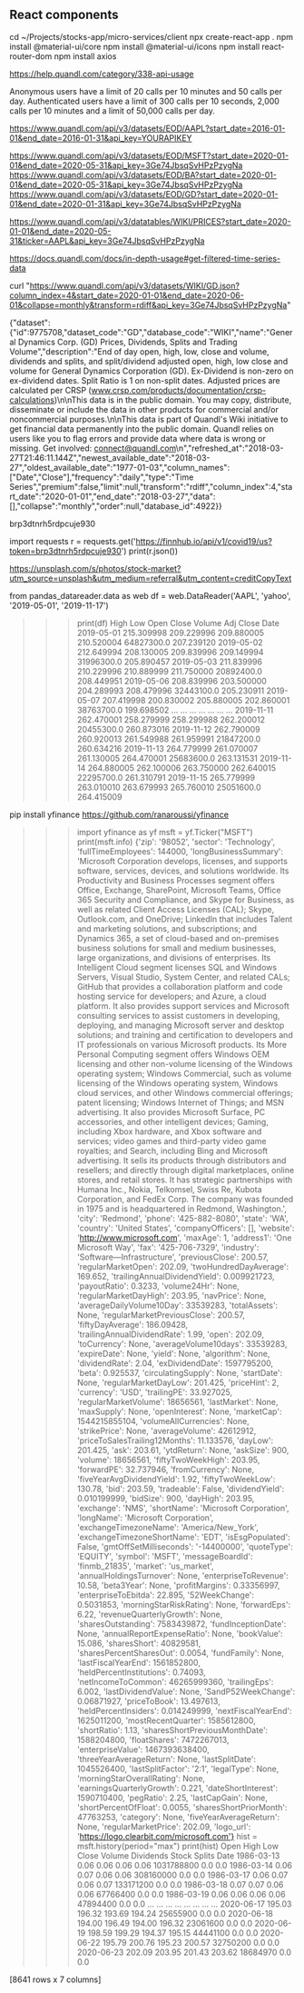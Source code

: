 ## React components
cd ~/Projects/stocks-app/micro-services/client
npx create-react-app .
npm install @material-ui/core
npm install @material-ui/icons
npm install react-router-dom
npm install axios

https://help.quandl.com/category/338-api-usage

Anonymous users have a limit of 20 calls per 10 minutes and 50 calls per day.
Authenticated users have a limit of 300 calls per 10 seconds, 2,000 calls per 10 minutes and a limit of 50,000 calls per day. 

https://www.quandl.com/api/v3/datasets/EOD/AAPL?start_date=2016-01-01&end_date=2016-01-31&api_key=YOURAPIKEY

https://www.quandl.com/api/v3/datasets/EOD/MSFT?start_date=2020-01-01&end_date=2020-05-31&api_key=3Ge74JbsqSvHPzPzygNa
https://www.quandl.com/api/v3/datasets/EOD/BA?start_date=2020-01-01&end_date=2020-05-31&api_key=3Ge74JbsqSvHPzPzygNa
https://www.quandl.com/api/v3/datasets/EOD/GD?start_date=2020-01-01&end_date=2020-01-31&api_key=3Ge74JbsqSvHPzPzygNa


https://www.quandl.com/api/v3/datatables/WIKI/PRICES?start_date=2020-01-01&end_date=2020-05-31&ticker=AAPL&api_key=3Ge74JbsqSvHPzPzygNa

https://docs.quandl.com/docs/in-depth-usage#get-filtered-time-series-data

curl "https://www.quandl.com/api/v3/datasets/WIKI/GD.json?column_index=4&start_date=2020-01-01&end_date=2020-06-01&collapse=monthly&transform=rdiff&api_key=3Ge74JbsqSvHPzPzygNa"

{"dataset":{"id":9775708,"dataset_code":"GD","database_code":"WIKI","name":"General Dynamics Corp. (GD) Prices, Dividends, Splits and Trading Volume","description":"End of day open, high, low, close and volume, dividends and splits, and split/dividend adjusted open, high, low close and volume for General Dynamics Corporation (GD). Ex-Dividend is non-zero on ex-dividend dates. Split Ratio is 1 on non-split dates. Adjusted prices are calculated per CRSP (www.crsp.com/products/documentation/crsp-calculations)\n\nThis data is in the public domain. You may copy, distribute, disseminate or include the data in other products for commercial and/or noncommercial purposes.\n\nThis data is part of Quandl's Wiki initiative to get financial data permanently into the public domain. Quandl relies on users like you to flag errors and provide data where data is wrong or missing. Get involved: connect@quandl.com\n","refreshed_at":"2018-03-27T21:46:11.144Z","newest_available_date":"2018-03-27","oldest_available_date":"1977-01-03","column_names":["Date","Close"],"frequency":"daily","type":"Time Series","premium":false,"limit":null,"transform":"rdiff","column_index":4,"start_date":"2020-01-01","end_date":"2018-03-27","data":[],"collapse":"monthly","order":null,"database_id":4922}}


brp3dtnrh5rdpcuje930

import requests
r = requests.get('https://finnhub.io/api/v1/covid19/us?token=brp3dtnrh5rdpcuje930')
print(r.json())

https://unsplash.com/s/photos/stock-market?utm_source=unsplash&utm_medium=referral&utm_content=creditCopyText

from pandas_datareader.data as web
df = web.DataReader('AAPL', 'yahoo', '2019-05-01', '2019-11-17')
>>> print(df)
                  High         Low        Open       Close      Volume   Adj Close
Date
2019-05-01  215.309998  209.229996  209.880005  210.520004  64827300.0  207.239120
2019-05-02  212.649994  208.130005  209.839996  209.149994  31996300.0  205.890457
2019-05-03  211.839996  210.229996  210.889999  211.750000  20892400.0  208.449951
2019-05-06  208.839996  203.500000  204.289993  208.479996  32443100.0  205.230911
2019-05-07  207.419998  200.830002  205.880005  202.860001  38763700.0  199.698502
...                ...         ...         ...         ...         ...         ...
2019-11-11  262.470001  258.279999  258.299988  262.200012  20455300.0  260.873016
2019-11-12  262.790009  260.920013  261.549988  261.959991  21847200.0  260.634216
2019-11-13  264.779999  261.070007  261.130005  264.470001  25683600.0  263.131531
2019-11-14  264.880005  262.100006  263.750000  262.640015  22295700.0  261.310791
2019-11-15  265.779999  263.010010  263.679993  265.760010  25051600.0  264.415009

pip install yfinance
https://github.com/ranaroussi/yfinance

>>> import yfinance as yf
>>> msft = yf.Ticker("MSFT")
>>> print(msft.info)
{'zip': '98052', 'sector': 'Technology', 'fullTimeEmployees': 144000, 'longBusinessSummary': 'Microsoft Corporation develops, licenses, and supports software, services, devices, and solutions worldwide. Its Productivity and Business Processes segment offers Office, Exchange, SharePoint, Microsoft Teams, Office 365 Security and Compliance, and Skype for Business, as well as related Client Access Licenses (CAL); Skype, Outlook.com, and OneDrive; LinkedIn that includes Talent and marketing solutions, and subscriptions; and Dynamics 365, a set of cloud-based and on-premises business solutions for small and medium businesses, large organizations, and divisions of enterprises. Its Intelligent Cloud segment licenses SQL and Windows Servers, Visual Studio, System Center, and related CALs; GitHub that provides a collaboration platform and code hosting service for developers; and Azure, a cloud platform. It also provides support services and Microsoft consulting services to assist customers in developing, deploying, and managing Microsoft server and desktop solutions; and training and certification to developers and IT professionals on various Microsoft products. Its More Personal Computing segment offers Windows OEM licensing and other non-volume licensing of the Windows operating system; Windows Commercial, such as volume licensing of the Windows operating system, Windows cloud services, and other Windows commercial offerings; patent licensing; Windows Internet of Things; and MSN advertising. It also provides Microsoft Surface, PC accessories, and other intelligent devices; Gaming, including Xbox hardware, and Xbox software and services; video games and third-party video game royalties; and Search, including Bing and Microsoft advertising. It sells its products through distributors and resellers; and directly through digital marketplaces, online stores, and retail stores. It has strategic partnerships with Humana Inc., Nokia, Telkomsel, Swiss Re, Kubota Corporation, and FedEx Corp. The company was founded in 1975 and is headquartered in Redmond, Washington.', 'city': 'Redmond', 'phone': '425-882-8080', 'state': 'WA', 'country': 'United States', 'companyOfficers': [], 'website': 'http://www.microsoft.com', 'maxAge': 1, 'address1': 'One Microsoft Way', 'fax': '425-706-7329', 'industry': 'Software—Infrastructure', 'previousClose': 200.57, 'regularMarketOpen': 202.09, 'twoHundredDayAverage': 169.652, 'trailingAnnualDividendYield': 0.009921723, 'payoutRatio': 0.3233, 'volume24Hr': None, 'regularMarketDayHigh': 203.95, 'navPrice': None, 'averageDailyVolume10Day': 33539283, 'totalAssets': None, 'regularMarketPreviousClose': 200.57, 'fiftyDayAverage': 186.09428, 'trailingAnnualDividendRate': 1.99, 'open': 202.09, 'toCurrency': None, 'averageVolume10days': 33539283, 'expireDate': None, 'yield': None, 'algorithm': None, 'dividendRate': 2.04, 'exDividendDate': 1597795200, 'beta': 0.925537, 'circulatingSupply': None, 'startDate': None, 'regularMarketDayLow': 201.425, 'priceHint': 2, 'currency': 'USD', 'trailingPE': 33.927025, 'regularMarketVolume': 18656561, 'lastMarket': None, 'maxSupply': None, 'openInterest': None, 'marketCap': 1544215855104, 'volumeAllCurrencies': None, 'strikePrice': None, 'averageVolume': 42612912, 'priceToSalesTrailing12Months': 11.133576, 'dayLow': 201.425, 'ask': 203.61, 'ytdReturn': None, 'askSize': 900, 'volume': 18656561, 'fiftyTwoWeekHigh': 203.95, 'forwardPE': 32.737946, 'fromCurrency': None, 'fiveYearAvgDividendYield': 1.92, 'fiftyTwoWeekLow': 130.78, 'bid': 203.59, 'tradeable': False, 'dividendYield': 0.010199999, 'bidSize': 900, 'dayHigh': 203.95, 'exchange': 'NMS', 'shortName': 'Microsoft Corporation', 'longName': 'Microsoft Corporation', 'exchangeTimezoneName': 'America/New_York', 'exchangeTimezoneShortName': 'EDT', 'isEsgPopulated': False, 'gmtOffSetMilliseconds': '-14400000', 'quoteType': 'EQUITY', 'symbol': 'MSFT', 'messageBoardId': 'finmb_21835', 'market': 'us_market', 'annualHoldingsTurnover': None, 'enterpriseToRevenue': 10.58, 'beta3Year': None, 'profitMargins': 0.33356997, 'enterpriseToEbitda': 22.895, '52WeekChange': 0.5031853, 'morningStarRiskRating': None, 'forwardEps': 6.22, 'revenueQuarterlyGrowth': None, 'sharesOutstanding': 7583439872, 'fundInceptionDate': None, 'annualReportExpenseRatio': None, 'bookValue': 15.086, 'sharesShort': 40829581, 'sharesPercentSharesOut': 0.0054, 'fundFamily': None, 'lastFiscalYearEnd': 1561852800, 'heldPercentInstitutions': 0.74093, 'netIncomeToCommon': 46265999360, 'trailingEps': 6.002, 'lastDividendValue': None, 'SandP52WeekChange': 0.06871927, 'priceToBook': 13.497613, 'heldPercentInsiders': 0.014249999, 'nextFiscalYearEnd': 1625011200, 'mostRecentQuarter': 1585612800, 'shortRatio': 1.13, 'sharesShortPreviousMonthDate': 1588204800, 'floatShares': 7472267013, 'enterpriseValue': 1467393638400, 'threeYearAverageReturn': None, 'lastSplitDate': 1045526400, 'lastSplitFactor': '2:1', 'legalType': None, 'morningStarOverallRating': None, 'earningsQuarterlyGrowth': 0.221, 'dateShortInterest': 1590710400, 'pegRatio': 2.25, 'lastCapGain': None, 'shortPercentOfFloat': 0.0055, 'sharesShortPriorMonth': 47763253, 'category': None, 'fiveYearAverageReturn': None, 'regularMarketPrice': 202.09, 'logo_url': 'https://logo.clearbit.com/microsoft.com'}
>>> hist = msft.history(period="max")
>>> print(hist)
              Open    High     Low   Close      Volume  Dividends  Stock Splits
Date
1986-03-13    0.06    0.06    0.06    0.06  1031788800        0.0           0.0
1986-03-14    0.06    0.07    0.06    0.06   308160000        0.0           0.0
1986-03-17    0.06    0.07    0.06    0.07   133171200        0.0           0.0
1986-03-18    0.07    0.07    0.06    0.06    67766400        0.0           0.0
1986-03-19    0.06    0.06    0.06    0.06    47894400        0.0           0.0
...            ...     ...     ...     ...         ...        ...           ...
2020-06-17  195.03  196.32  193.69  194.24    25655900        0.0           0.0
2020-06-18  194.00  196.49  194.00  196.32    23061600        0.0           0.0
2020-06-19  198.59  199.29  194.37  195.15    44441100        0.0           0.0
2020-06-22  195.79  200.76  195.23  200.57    32750200        0.0           0.0
2020-06-23  202.09  203.95  201.43  203.62    18684970        0.0           0.0

[8641 rows x 7 columns]
>>>


